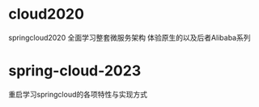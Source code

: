 # cloud2020
springcloud2020 全面学习整套微服务架构 体验原生的以及后者Alibaba系列

# spring-cloud-2023

重启学习springcloud的各项特性与实现方式
